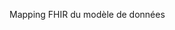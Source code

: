 Mapping FHIR du modèle de données

<object data="mappingResearchStudy.svg"  style="width:100%" type="image/svg+xml"></object>